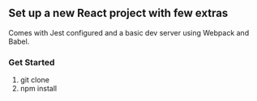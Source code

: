 ## Set up a new React project with few extras
Comes with Jest configured and a basic dev server using Webpack and Babel. 

### Get Started
1. git clone
2. npm install